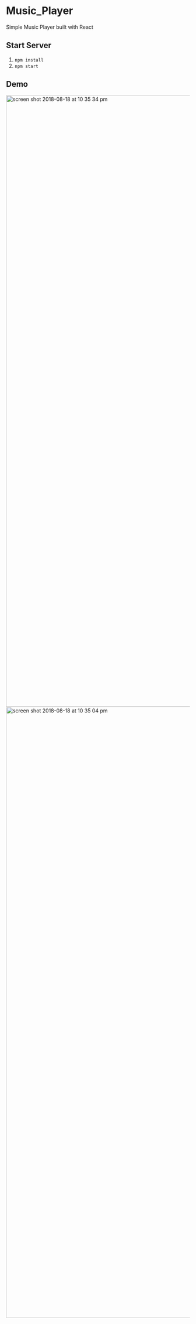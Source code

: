 # Music_Player
Simple Music Player built with React

## Start Server
 1. `npm install`
 2. `npm start`

## Demo


<img width="1670" alt="screen shot 2018-08-18 at 10 35 34 pm" src="https://user-images.githubusercontent.com/31718163/44305185-36a34a80-a337-11e8-8ced-3efe79a247c4.png">

<img width="1669" alt="screen shot 2018-08-18 at 10 35 04 pm" src="https://user-images.githubusercontent.com/31718163/44305187-4f136500-a337-11e8-8037-45bdd9c8212c.png">
